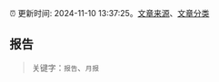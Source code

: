 :alarm_clock: 更新时间: 2024-11-10 13:37:25。[文章来源](/README.md)、[文章分类](/TAGS.md)

## 报告


> 关键字：`报告`、`月报`



